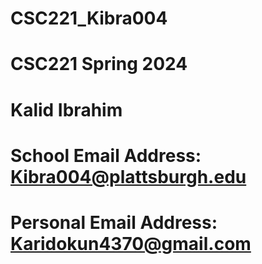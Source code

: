 # CSC221_Kibra004
# CSC221 Spring 2024
# Kalid Ibrahim
# School Email Address: Kibra004@plattsburgh.edu
# Personal Email Address: Karidokun4370@gmail.com
